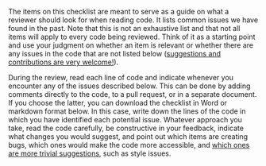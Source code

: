 The items on this checklist are meant to serve as a guide on what a reviewer should look for when reading code. It lists common issues we have found in the past. Note that this is not an exhaustive list and that not all items will apply to every code being reviewed. Think of it as a starting point and use your judgment on whether an item is relevant or whether there are any issues in the code that are not listed below ([suggestions and contributions are very welcome!](https://github.com/DevInnovationLab/guides#how-to-contribute)).

During the review, read each line of code and indicate whenever you encounter any of the issues described below. This can be done by adding comments directly to the code, to a pull request, or in a separate document. If you choose the latter, you can download the checklist in Word or markdown format below. In this case, write down the lines of the code in which you have identified each potential issue. Whatever approach you take, read the code carefully, be constructive in your feedback, indicate what changes you would suggest, and point out which items are creating bugs, which ones would make the code more accessible, and [which ones are more trivial suggestions](https://stackoverflow.com/questions/27810522/what-does-nit-mean-in-hacker-speak#:~:text=Sometimes%20the%20reviewer%20will%20prefix,we'd%20like%20you%20to.&text=A%20%22nit%22%20means%20a%20trivial,it%20may%20be%20an%20acronym.), such as style issues.